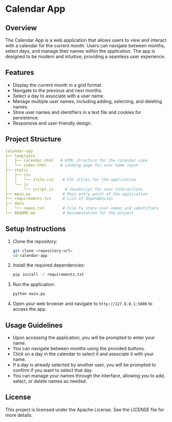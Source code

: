 # Calendar App

## Overview

The Calendar App is a web application that allows users to view and interact with a calendar for the current month. Users can navigate between months, select days, and manage their names within the application. The app is designed to be modern and intuitive, providing a seamless user experience.

## Features

- Display the current month in a grid format.
- Navigate to the previous and next months.
- Select a day to associate with a user name.
- Manage multiple user names, including adding, selecting, and deleting names.
- Store user names and identifiers in a text file and cookies for persistence.
- Responsive and user-friendly design.

## Project Structure

```yml
calendar-app
├── templates
│   ├── calendar.html   # HTML structure for the calendar view
│   └── index.html      # Landing page for user name input
├── static
│   ├── css
│   │   └── style.css    # CSS styles for the application
│   └── js
│       └── script.js     # JavaScript for user interactions
├── main.py              # Main entry point of the application
├── requirements.txt     # List of dependencies
├── data
│   └── names.txt        # File to store user names and identifiers
└── README.md            # Documentation for the project
```

## Setup Instructions

1. Clone the repository:

   ```sh
   git clone <repository-url>
   cd calendar-app
   ```

2. Install the required dependencies:

   ```sh
   pip install -r requirements.txt
   ```

3. Run the application:

   ```sh
   python main.py
   ```

4. Open your web browser and navigate to `http://127.0.0.1:5000` to access the app.

## Usage Guidelines

- Upon accessing the application, you will be prompted to enter your name.
- You can navigate between months using the provided buttons.
- Click on a day in the calendar to select it and associate it with your name.
- If a day is already selected by another user, you will be prompted to confirm if you want to select that day.
- You can manage your names through the interface, allowing you to add, select, or delete names as needed.

## License

This project is licensed under the Apache License. See the LICENSE file for more details.
